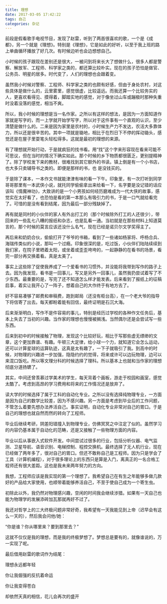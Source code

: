 ```yaml
---
title: 理想
date: 2017-03-05 17:42:22
tags: 自己
categories: 杂记
---
```




前段是假看歌手电视节目，发现了赵雷，听到了两首很喜欢的歌，一个是《成都》，另一个就是《理想》。特别是《理想》，它是如此的好听，以至于我上班的路上单曲循环播放了好几次。有时候边听也会边想想自己。



<!--more-->



小时候的孩子跟现在差别还是很大，一被问到将来长大了想做什么，很多人都是警察、解放军、工程师、科学家之类的，都还算比较朴实。现在的孩子恐怕是做官、公务员、明星的居多。时代变了，人们的理想也会跟着变。



虽然我小时候对警察、工程师、科学家之类的也颇有好感，但由于身处农村，对这些具体是做什么的，云里雾里，感觉很虚，比较遥远。而我还算一个比较务实的人，更喜欢看得见、摸得着，脚踏实地的感觉，对于像坐过山车或蹦极时那种失重时没着没落的感觉，相当不爽。



所以，我小时候的理想是当一名作家。之所以有这样的想法，是因为一方面知道作家就是写字的，而一上学就开始学写字，所以对于这件事有一个直观的认识，至少清楚是做什么的。二来是因为家里是农村的，小时候生产力不发达，农活大多靠体力，所以还是很辛苦的。其中一项就是锄地，相比于在烈日下不停的挥动锄头，感觉还是在屋子里耍笔头轻松得多。这就是最初的理想的来源。



有了理想就开始行动，于是就疯狂的找书看。用“找”这个字来形容现在看来可能不可思议，但在当时的情况下确实如此。那个时候的乡下物质都很匮乏，更别提精神了。除了学校发下来的教材，很难找到其它额外的书读。镇上倒是有一个小书店，也大多只卖辅导书之类的。即便是那样的书，也 是没钱买的。



于是除了课本，一本作文书就能津津有味的看一下午。印象里，有一次打听到同学哥哥那里有一本武侠小说，就托同学偷偷拿出来给看一下，名字要是没记错的话应该叫《情魔神功》，大致讲的是一个小男孩如何经历磨难成为一代大侠的故事，感觉实在太好看了，也恐怕是看的第一本那么有吸引力的书，于是一口气就给看完了。可惜的是没有看到结尾，因为最后一部分残缺掉了。



再有就是同村的小伙伴的家人有外出打工的（那个时候除外打工的人还很少），带回来的一些乱七八糟的报纸和杂志，也是乱看一通。当初就是在那些材料上知道莫言的，那个时候的莫言应该还没什么名气，现在已经是诺贝尔文学奖得主了。



再后来和奶奶合伙，偷偷打开了爷爷的书箱，看到了一些诸如杨家将、呼杨合兵、海瑞传类似的小说，那叫一个过瘾。印象很深的是，吃过饭，小伙伴们陆陆续续到我们家，在院子里晒着太阳，或坐着或歪歪垮垮的，一起静静的在看书的场景，看完一部分再交换着看。真是太美了。



事实上这些除了促使我养成了一个爱看书的习惯外，并没能将我带到写作的路子上去。因为我发现，看书是一回事儿，写又是另外一回事儿，虽然我扔尝试着写了不少东西。最重要的是，写完了还不知道怎么样才能发表。后来看到了报纸上的征稿启事，着实让我开心了一阵子，想着自己的大作终于有地方去了。



好不容易凑够了邮费和审稿费，跑到邮局（还没有柜台高），在一个老大爷的指导下将信寄了出去。每天都盼着能有回信，最终证明是石沉大海。



后来渐渐明白，写作不是件容易的事儿，特别是经历过学校的各种作文任务后，基本上失去了当初的兴趣。当作家的理想也慢慢被搁浅。当然偶尔还是会尝试写一些东西。



后来到初中的时候接触了物理，发现这个比较好玩，相比于写那些虚无缥缈的文章，这个更加靠谱、有趣。牛顿三大定律，给小球一个力，就知道它会怎么运动，还可以计算星球的运算轨迹，这真是太有趣了，一下子就吸引了我。到高中的时候，对物理的兴趣进一步加强，隐隐约约的觉得，将来或许可以边玩物理，边可以来混口饭吃。所以等文理分科的时候选择了理科。所以基本上也就和当作家的理想彻底分道扬镳了。



其实，中间还曾羡慕过学美术的学生，每天背着个画板，游走于校园和画室，感觉太酷了。考虑到高昂的学习费用和将来的工作情况还是放弃了。



读大学的时候选择了属于工科的自动化专业。之所以没有选择纯物理专业，一方面是因为自己的数学比较差，因为不感兴趣。另一方面是考虑到毕业后的工作问题，不管怎么着要先想办法养活自己。事实证明，自动化专业非常对自己的胃口。于是自己的理想也就自然而然的转向了工程师。



毕业后继续考研，阴差阳错撞入到物理专业，仿佛冥冥之中注定了似的。虽然学习的内容仍基本属于自动化的范畴，还是又接触了一些物理方面的内容。



毕业以后从事嵌入式软件开发。中间尝试过很多的行业，包括分析仪器、电气监测、卫星导航、语音识别、电梯控制、程控交换机。最终选择了无人机行业，现在已经做了两年多了，很对自己的胃口。但还不敢称自己是工程师。因为只是学会了工具（计算机编程），对于很多理论上的东西只是算是入门，离真正的一名合格工程师还有很大差距。这也是我未来两年努力的方向。



我想，工程师应该是我实现的第一个理想了。我希望自己在有生之年能够多做几款好的产品给大家使用，也顺带着能够养活自己，不至于使自己成为一个寄生虫。



初除此以外，我仍然对物理感兴趣，空闲的时间我会继续涉猎。如果有一天自己也能为物理学的发展添砖加瓦那就再好不过了。



我还对哲学上的三大终极问题非常好奇，我希望有一天我能见到上帝（迟早会有这么一天的），然后我会问他/她：

“你是谁？你从哪里来？要到那里去？”



这就不仅仅是我的理想，而是我的终极梦想了。梦想总是要有的，就像谁说的，万一实现了呢。



最后借用赵雷的歌词作为结尾：



理想永远都年轻

你让我倔强的反抗着命运

你让我变得苍白

却依然天真的相信，花儿会再次的盛开